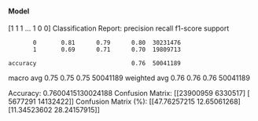 #### Model
[1 1 1 ... 1 0 0]
Classification Report:
              precision    recall  f1-score   support

           0       0.81      0.79      0.80  30231476
           1       0.69      0.71      0.70  19809713

    accuracy                           0.76  50041189
   macro avg       0.75      0.75      0.75  50041189
weighted avg       0.76      0.76      0.76  50041189

Accuracy: 0.7600415130024188
Confusion Matrix:
[[23900959  6330517]
 [ 5677291 14132422]]
Confusion Matrix (%):
[[47.76257215 12.65061268]
 [11.34523602 28.24157915]]
